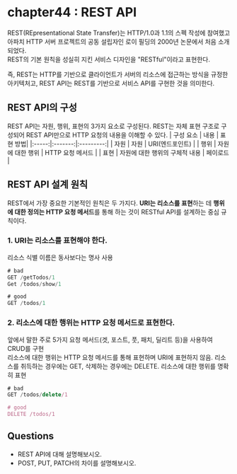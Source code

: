 # chapter44 : REST API
REST(REpresentational State Transfer)는 HTTP/1.0과 1.1의 스펙 작성에 참여했고 아파치 HTTP 서버 프로젝트의 공동 설립자인 로이 필딩의 2000년 논문에서 처음 소개되었다.   
REST의 기본 원칙을 성실히 지킨 서비스 디자인을 "RESTful"이라고 표현한다.

즉, REST는 HTTP를 기반으로 클라이언트가 서버의 리소스에 접근하는 방식을 규정한 아키텍처고, REST API는 REST를 기반으로 서비스 API를 구현한 것을 의미한다.

## REST API의 구성
REST API는 자원, 행위, 표현의 3가지 요소로 구성된다. REST는 자체 표현 구조로 구성되어 REST API만으로 HTTP 요청의 내용을 이해할 수 있다.
| 구성 요소 | 내용 | 표현 방법|
|:-----:|:-------:|:---------:| 
| 자원 | 자원 | URI(엔드포인트) |
| 행위 | 자원에 대한 행위 | HTTP 요청 메서드 |
| 표현 | 자원에 대한 행위의 구체적 내용 | 페이로드 |

## REST API 설계 원칙
REST에서 가장 중요한 기본적인 원칙은 두 가지다. **URI는 리소스를 표현**하는 데 **행위에 대한 정의는 HTTP 요청 메서드**를 통해 하는 것이 RESTful API를 설계하는 중심 규칙이다.
### 1. URI는 리소스를 표현해야 한다.
리소스 식별 이름은 동사보다는 명사 사용
```js
# bad
GET /getTodos/1
Get /todos/show/1

# good
GET /todos/1
```
### 2. 리소스에 대한 행위는 HTTP 요청 메서드로 표현한다.
앞에서 말한 주로 5가지 요청 메서드(겟, 포스트, 풋, 패치, 딜리트 등)을 사용하여 CRUD를 구현  
리소스에 대한 행위는 HTTP 요청 메서드를 통해 표현하며 URI에 표현하지 않음. 리소스를 취득하는 경우에는 GET, 삭제하는 경우에는 DELETE. 리소스에 대한 행위를 명확히 표현
```js
# bad
GET /todos/delete/1

# good
DELETE /todos/1
```

## Questions
- REST API에 대해 설명해보시오.
- POST, PUT, PATCH의 차이를 설명해보시오.

